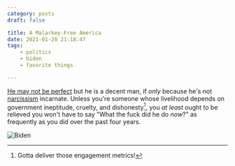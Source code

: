 ```yaml
---
category: posts
draft: false

title: A Malarkey-Free America
date: 2021-01-20 21:18:47
tags:
    - politics
    - biden
    - favorite things

---
```


[He may not be perfect](https://en.wikipedia.org/wiki/Nirvana_fallacy) but he is a decent man, if _only_ because he's not [narcissism](/posts/d0afc6b9723550dd8b0867f418d8bb52) incarnate. Unless you're someone whose livelihood depends on government ineptitude, cruelty, and dishonesty[^metrics], you _at least_ ought to be relieved you won't have to say "What the fuck did he do _now_?" as frequently as you did over the past four years.

![Biden](/misc/b/biden.jpg)

[^metrics]: Gotta deliver those engagement metrics!

